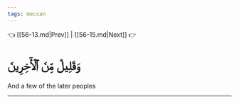 ```yaml
---
tags: meccan
---
```


👈 [[56-13.md|Prev]] | [[56-15.md|Next]] 👉

# وَقَلِيلٞ مِّنَ ٱلۡأٓخِرِينَ

And a few of the later peoples

---

